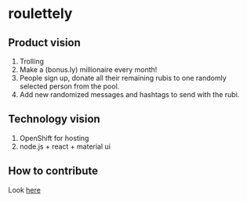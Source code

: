 # roulettely

## Product vision

1. Trolling
2. Make a (bonus.ly) millionaire every month!
3. People sign up, donate all their remaining rubis to one randomly selected person from the pool.
4. Add new randomized messages and hashtags to send with the rubi.

## Technology vision

1. OpenShift for hosting
2. node.js + react + material ui

## How to contribute

Look [here](https://github.com/nhanphan/roulettely/issues)

